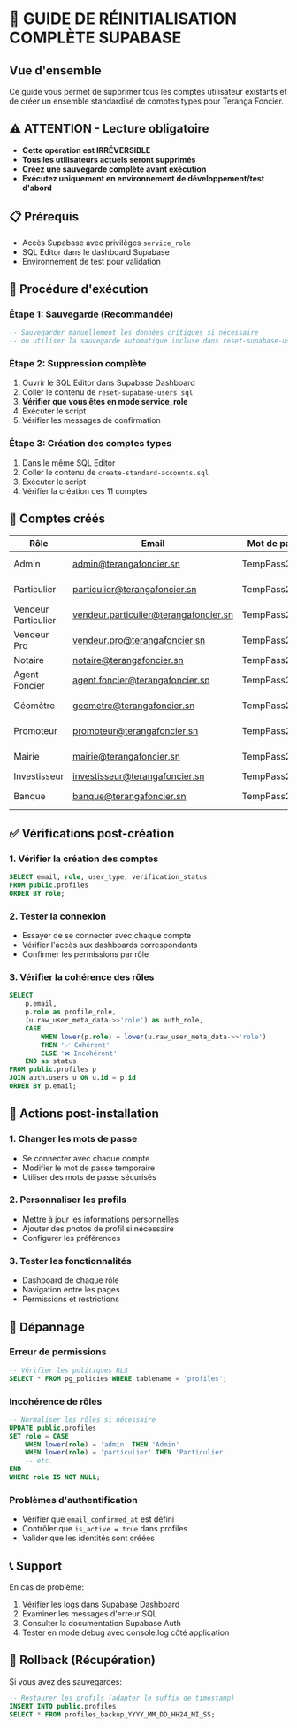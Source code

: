 # 🔄 GUIDE DE RÉINITIALISATION COMPLÈTE SUPABASE

## Vue d'ensemble
Ce guide vous permet de supprimer tous les comptes utilisateur existants et de créer un ensemble standardisé de comptes types pour Teranga Foncier.

## ⚠️ ATTENTION - Lecture obligatoire
- **Cette opération est IRRÉVERSIBLE**
- **Tous les utilisateurs actuels seront supprimés**
- **Créez une sauvegarde complète avant exécution**
- **Exécutez uniquement en environnement de développement/test d'abord**

## 📋 Prérequis
- Accès Supabase avec privilèges `service_role`
- SQL Editor dans le dashboard Supabase
- Environnement de test pour validation

## 🚀 Procédure d'exécution

### Étape 1: Sauvegarde (Recommandée)
```sql
-- Sauvegarder manuellement les données critiques si nécessaire
-- ou utiliser la sauvegarde automatique incluse dans reset-supabase-users.sql
```

### Étape 2: Suppression complète
1. Ouvrir le SQL Editor dans Supabase Dashboard
2. Coller le contenu de `reset-supabase-users.sql`
3. **Vérifier que vous êtes en mode service_role**
4. Exécuter le script
5. Vérifier les messages de confirmation

### Étape 3: Création des comptes types
1. Dans le même SQL Editor
2. Coller le contenu de `create-standard-accounts.sql`
3. Exécuter le script
4. Vérifier la création des 11 comptes

## 👥 Comptes créés

| Rôle | Email | Mot de passe | Description |
|------|-------|-------------|-------------|
| Admin | admin@terangafoncier.sn | TempPass2024! | Administrateur système |
| Particulier | particulier@terangafoncier.sn | TempPass2024! | Client acheteur |
| Vendeur Particulier | vendeur.particulier@terangafoncier.sn | TempPass2024! | Vendeur individuel |
| Vendeur Pro | vendeur.pro@terangafoncier.sn | TempPass2024! | Vendeur professionnel |
| Notaire | notaire@terangafoncier.sn | TempPass2024! | Notaire |
| Agent Foncier | agent.foncier@terangafoncier.sn | TempPass2024! | Agent foncier |
| Géomètre | geometre@terangafoncier.sn | TempPass2024! | Géomètre expert |
| Promoteur | promoteur@terangafoncier.sn | TempPass2024! | Promoteur immobilier |
| Mairie | mairie@terangafoncier.sn | TempPass2024! | Administration municipale |
| Investisseur | investisseur@terangafoncier.sn | TempPass2024! | Investisseur |
| Banque | banque@terangafoncier.sn | TempPass2024! | Institution bancaire |

## ✅ Vérifications post-création

### 1. Vérifier la création des comptes
```sql
SELECT email, role, user_type, verification_status 
FROM public.profiles 
ORDER BY role;
```

### 2. Tester la connexion
- Essayer de se connecter avec chaque compte
- Vérifier l'accès aux dashboards correspondants
- Confirmer les permissions par rôle

### 3. Vérifier la cohérence des rôles
```sql
SELECT 
    p.email,
    p.role as profile_role,
    (u.raw_user_meta_data->>'role') as auth_role,
    CASE 
        WHEN lower(p.role) = lower(u.raw_user_meta_data->>'role') 
        THEN '✅ Cohérent' 
        ELSE '❌ Incohérent' 
    END as status
FROM public.profiles p
JOIN auth.users u ON u.id = p.id
ORDER BY p.email;
```

## 🔧 Actions post-installation

### 1. Changer les mots de passe
- Se connecter avec chaque compte
- Modifier le mot de passe temporaire
- Utiliser des mots de passe sécurisés

### 2. Personnaliser les profils
- Mettre à jour les informations personnelles
- Ajouter des photos de profil si nécessaire
- Configurer les préférences

### 3. Tester les fonctionnalités
- Dashboard de chaque rôle
- Navigation entre les pages
- Permissions et restrictions

## 🐛 Dépannage

### Erreur de permissions
```sql
-- Vérifier les politiques RLS
SELECT * FROM pg_policies WHERE tablename = 'profiles';
```

### Incohérence de rôles
```sql
-- Normaliser les rôles si nécessaire
UPDATE public.profiles 
SET role = CASE 
    WHEN lower(role) = 'admin' THEN 'Admin'
    WHEN lower(role) = 'particulier' THEN 'Particulier'
    -- etc.
END 
WHERE role IS NOT NULL;
```

### Problèmes d'authentification
- Vérifier que `email_confirmed_at` est défini
- Contrôler que `is_active = true` dans profiles
- Valider que les identités sont créées

## 📞 Support
En cas de problème:
1. Vérifier les logs dans Supabase Dashboard
2. Examiner les messages d'erreur SQL
3. Consulter la documentation Supabase Auth
4. Tester en mode debug avec console.log côté application

## 🔄 Rollback (Récupération)
Si vous avez des sauvegardes:
```sql
-- Restaurer les profils (adapter le suffix de timestamp)
INSERT INTO public.profiles 
SELECT * FROM profiles_backup_YYYY_MM_DD_HH24_MI_SS;
```